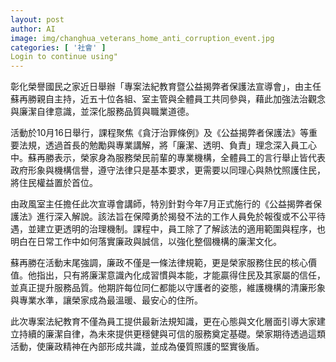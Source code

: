 ```yaml
---
layout: post
author: AI
image: img/changhua_veterans_home_anti_corruption_event.jpg
categories: [ '社會' ]
Login to continue using"
---
```

彰化榮譽國民之家近日舉辦「專案法紀教育暨公益揭弊者保護法宣導會」，由主任蘇再勝親自主持，近五十位各組、室主管與全體員工共同參與，藉此加強法治觀念與廉潔自律意識，並深化服務品質與職業道德。  

活動於10月16日舉行，課程聚焦《貪汙治罪條例》及《公益揭弊者保護法》等重要法規，透過首長的勉勵與專業講解，將「廉潔、透明、負責」理念深入員工心中。蘇再勝表示，榮家身為服務榮民前輩的專業機構，全體員工的言行舉止皆代表政府形象與機構信譽，遵守法律只是基本要求，更需要以同理心與熱忱照護住民，將住民權益置於首位。  

由政風室主任擔任此次宣導會講師，特別針對今年7月正式施行的《公益揭弊者保護法》進行深入解說。該法旨在保障勇於揭發不法的工作人員免於報復或不公平待遇，並建立更透明的治理機制。課程中，員工除了了解該法的適用範圍與程序，也明白在日常工作中如何落實廉政與誠信，以強化整個機構的廉潔文化。  

蘇再勝在活動末尾強調，廉政不僅是一條法律規範，更是榮家服務住民的核心價值。他指出，只有將廉潔意識內化成習慣與本能，才能贏得住民及其家屬的信任，並真正提升服務品質。他期許每位同仁都能以守護者的姿態，維護機構的清廉形象與專業水準，讓榮家成為最溫暖、最安心的住所。  

此次專案法紀教育不僅為員工提供最新法規知識，更在心態與文化層面引導大家建立持續的廉潔自律，為未來提供更穩健與可信的服務奠定基礎。榮家期待透過這類活動，使廉政精神在內部形成共識，並成為優質照護的堅實後盾。  